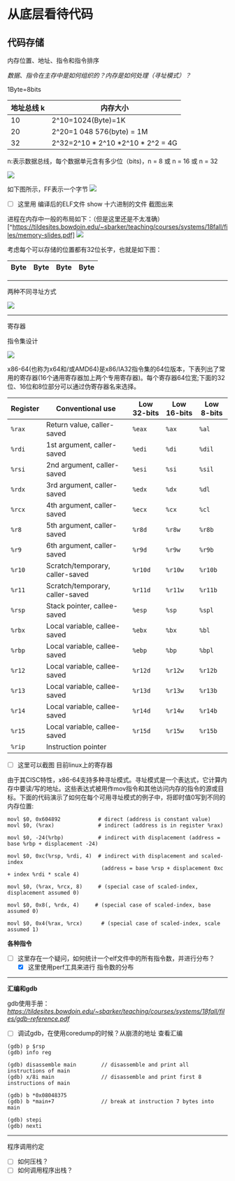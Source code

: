 

# 从底层看待代码





## 代码存储

[^https://www2.ece.ohio-state.edu/~zheng/ece5362/lecture-notes/Lecture5.pdf]: 来源整理

内存位置、地址、指令和指令排序

*数据、指令在主存中是如何组织的？内存是如何处理（寻址模式）？*

1Byte=8bits

| 地址总线 k | 内存大小                          |
| ---------- | --------------------------------- |
| 10         | 2^10=1024(Byte)=1K                |
| 20         | 2^20=1 048 576(byte) = 1M         |
| 32         | 2^32=2^10 * 2^10 *2^10 * 2^2 = 4G |

n:表示数据总线，每个数据单元含有多少位（bits)，n = 8 或 n = 16 或 n = 32

![](..\images\posts\2022-04-08-从底层看待代码00.PNG)
 
如下图所示，FF表示一个字节 
![](..\images\posts\2022-04-08-从底层看待代码03.PNG)

- [ ] 这里用 编译后的ELF文件 show 十六进制的文件 截图出来

进程在内存中一般的布局如下：（但是这里还是不太准确）
[^https://tildesites.bowdoin.edu/~sbarker/teaching/courses/systems/18fall/files/memory-slides.pdf]
![](..\images\posts\2022-04-08-从底层看待代码05.PNG)


考虑每个可以存储的位置都有32位长字，也就是如下图：

| Byte | Byte | Byte | Byte |
| ---- | ---- | ---- | ---- |

-------

两种不同寻址方式

![](..\images\posts\2022-04-08-从底层看待代码02.PNG)

----

寄存器

指令集设计

![](..\images\posts\2022-04-08-从底层看待代码04.PNG)



x86-64(也称为x64和/或AMD64)是x86/IA32指令集的64位版本，下表列出了常用的寄存器(16个通用寄存器加上两个专用寄存器)。每个寄存器64位宽;下面的32位、16位和8位部分可以通过伪寄存器名来选择。

[来源]: https://web.stanford.edu/class/archive/cs/cs107/cs107.1174/guide_x86-64.html



| Register | Conventional use                | Low 32-bits | Low 16-bits | Low 8-bits |
| -------- | ------------------------------- | ----------- | ----------- | ---------- |
| `%rax`   | Return value, caller-saved      | `%eax`      | `%ax`       | `%al`      |
| `%rdi`   | 1st argument, caller-saved      | `%edi`      | `%di`       | `%dil`     |
| `%rsi`   | 2nd argument, caller-saved      | `%esi`      | `%si`       | `%sil`     |
| `%rdx`   | 3rd argument, caller-saved      | `%edx`      | `%dx`       | `%dl`      |
| `%rcx`   | 4th argument, caller-saved      | `%ecx`      | `%cx`       | `%cl`      |
| `%r8`    | 5th argument, caller-saved      | `%r8d`      | `%r8w`      | `%r8b`     |
| `%r9`    | 6th argument, caller-saved      | `%r9d`      | `%r9w`      | `%r9b`     |
| `%r10`   | Scratch/temporary, caller-saved | `%r10d`     | `%r10w`     | `%r10b`    |
| `%r11`   | Scratch/temporary, caller-saved | `%r11d`     | `%r11w`     | `%r11b`    |
| `%rsp`   | Stack pointer, callee-saved     | `%esp`      | `%sp`       | `%spl`     |
| `%rbx`   | Local variable, callee-saved    | `%ebx`      | `%bx`       | `%bl`      |
| `%rbp`   | Local variable, callee-saved    | `%ebp`      | `%bp`       | `%bpl`     |
| `%r12`   | Local variable, callee-saved    | `%r12d`     | `%r12w`     | `%r12b`    |
| `%r13`   | Local variable, callee-saved    | `%r13d`     | `%r13w`     | `%r13b`    |
| `%r14`   | Local variable, callee-saved    | `%r14d`     | `%r14w`     | `%r14b`    |
| `%r15`   | Local variable, callee-saved    | `%r15d`     | `%r15w`     | `%r15b`    |
| `%rip`   | Instruction pointer             |             |             |            |

- [ ] 这里可以截图 目前linux上的寄存器



由于其CISC特性，x86-64支持多种寻址模式。寻址模式是一个表达式，它计算内存中要读/写的地址。这些表达式被用作mov指令和其他访问内存的指令的源或目标。下面的代码演示了如何在每个可用寻址模式的例子中，将即时值0写到不同的内存位置:

```assembly
movl $0, 0x604892            # direct (address is constant value)
movl $0, (%rax)              # indirect (address is in register %rax)

movl $0, -24(%rbp)           # indirect with displacement (address = base %rbp + displacement -24)

movl $0, 0xc(%rsp, %rdi, 4)  # indirect with displacement and scaled-index
                              (address = base %rsp + displacement 0xc + index %rdi * scale 4)

movl $0, (%rax, %rcx, 8)     # (special case of scaled-index, displacement assumed 0)

movl $0, 0x8(, %rdx, 4)     # (special case of scaled-index, base assumed 0)

movl $0, 0x4(%rax, %rcx)      # (special case of scaled-index, scale assumed 1)
```

**各种指令**

- [ ] 这里存在一个疑问，如何统计一个elf文件中的所有指令数，并进行分布？
   + [x] 这里使用perf工具来进行 指令数的分布

-----

**汇编和gdb**

gdb使用手册：*https://tildesites.bowdoin.edu/~sbarker/teaching/courses/systems/18fall/files/gdb-reference.pdf*

- [ ] 调试gdb，在使用coredump的时候？从崩溃的地址 查看汇编

```assembly
(gdb) p $rsp
(gdb) info reg
```

```assembly
(gdb) disassemble main        // disassemble and print all instructions of main
(gdb) x/8i main               // disassemble and print first 8 instructions of main
```

```assembly
(gdb) b *0x08048375
(gdb) b *main+7               // break at instruction 7 bytes into main
```

```assembly
(gdb) stepi
(gdb) nexti
```

-----

程序调用约定

- [ ] 如何压栈？
- [ ] 如何调用程序出栈？

[这里调用约定]: https://cs61.seas.harvard.edu/site/2018/Asm2/


